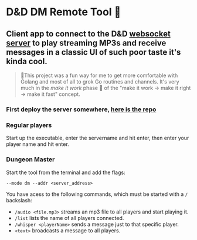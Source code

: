 # D&D DM Remote Tool 🧙
## Client app to connect to the D&D [websocket server](https://github.com/feliperyan/dand_server_tool) to play streaming MP3s and receive messages in a classic UI of such poor taste it's kinda cool.

> 🚨This project was a fun way for me to get more comfortable with Golang and most of all to grok Go routines and channels. It's very much in the _make it work_ phase 🍝 of the "make it work -> make it right -> make it fast" concept.

### First deploy the server somewhere, [here is the repo](https://github.com/feliperyan/dand_server_tool)

### Regular players
Start up the executable, enter the servername and hit enter, then enter your player name and hit enter.

### Dungeon Master
Start the tool from the terminal and add the flags:

```--mode dm --addr <server_address>```

You have acess to the following commands, which must be started with a ```/``` backslash:
- ```/audio <file.mp3>``` streams an mp3 file to all players and start playing it.
- ```/list``` lists the name of all players connected.
- ```/whisper <playerName>``` sends a message just to that specific player.
- ```<text>``` broadcasts a message to all players.

